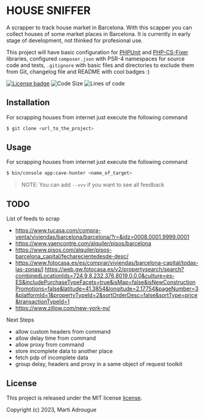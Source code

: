 # HOUSE SNIFFER

A scrapper to track house market in Barcelona. With this scapper you can collect
houses of some market places in Barcelona. It is currently in early stage of
development, not thinked for profesional use.

This project will have basic configuration for [PHPUnit](https://github.com/sebastianbergmann/phpunit) and
[PHP-CS-Fixer](https://github.com/friendsofphp/php-cs-fixer) libraries, configured `composer.json`
with PSR-4 namespaces for source code and tests, `.gitignore` with basic files and directories to exclude them from Git, changelog file
and README with cool  badges :)

[![License badge](https://img.shields.io/badge/license-MIT-brightgreen.svg)](LICENSE.md)
![Code Size](https://img.shields.io/github/languages/code-size/martiadrogue/housesniffer)
![Lines of code](https://img.shields.io/tokei/lines/github/martiadrogue/housesniffer)

## Installation

For scrapping houses from internet  just execute the following command

```bash
$ git clone <url_to_the_project>
```
## Usage

For scrapping houses from internet  just execute the following command

```bash
$ bin/console app:cave-hunter <name_of_target>
```
> NOTE: You can add `--vvv`  if you want to see all feedback

## TODO

List of feeds to scrap

 - https://www.tucasa.com/compra-venta/viviendas/barcelona/barcelona/?r=&idz=0008.0001.9999.0001
 - https://www.yaencontre.com/alquiler/pisos/barcelona
 - https://www.pisos.com/alquiler/pisos-barcelona_capital/fecharecientedesde-desc/
 - https://www.fotocasa.es/es/comprar/viviendas/barcelona-capital/todas-las-zonas/l
   https://web.gw.fotocasa.es/v2/propertysearch/search?combinedLocationIds=724,9,8,232,376,8019,0,0,0&culture=es-ES&includePurchaseTypeFacets=true&isMap=false&isNewConstructionPromotions=false&latitude=41.3854&longitude=2.17754&pageNumber=3&platformId=1&propertyTypeId=2&sortOrderDesc=false&sortType=price&transactionTypeId=1
 - https://www.zillow.com/new-york-ny/

Next Steps

 - allow custom headers from command
 - allow delay time from command
 - allow proxy from command
 - store incomplete data to another place
 - fetch pdp of incomplete data
 - group delay, headers and proxy in a same object of request toolkit

## License

This project is released under the MIT license [license](LICENSE).

Copyright (c) 2023, Marti Adrougue
